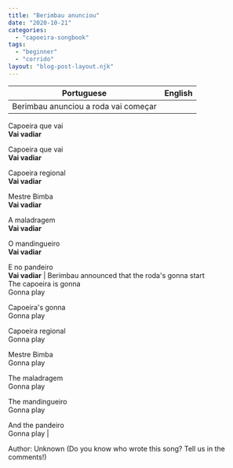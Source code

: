 ```yaml
---
title: "Berimbau anunciou"
date: "2020-10-21"
categories: 
  - "capoeira-songbook"
tags: 
  - "beginner"
  - "corrido"
layout: "blog-post-layout.njk"
---
```


| Portuguese | English |
| --- | --- |
| Berimbau anunciou a roda vai começar  
Capoeira que vai  
**Vai vadiar**  
  
Capoeira que vai  
**Vai vadiar**  
  
Capoeira regional  
**Vai vadiar**  
  
Mestre Bimba  
**Vai vadiar**  
  
A maladragem  
**Vai vadiar**  
  
O mandingueiro  
**Vai vadiar**  
  
E no pandeiro  
**Vai vadiar** | Berimbau announced that the roda's gonna start  
The capoeira is gonna  
Gonna play  
  
Capoeira's gonna  
Gonna play  
  
Capoeira regional  
Gonna play  
  
Mestre Bimba  
Gonna play  
  
The maladragem  
Gonna play  
  
The mandingueiro  
Gonna play  
  
And the pandeiro  
Gonna play |

<figcaption>

Author: Unknown (Do you know who wrote this song? Tell us in the comments!)

</figcaption>
